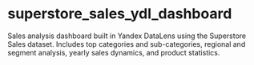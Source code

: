 # superstore_sales_ydl_dashboard
Sales analysis dashboard built in Yandex DataLens using the Superstore Sales dataset. Includes top categories and sub-categories, regional and segment analysis, yearly sales dynamics, and product statistics.
